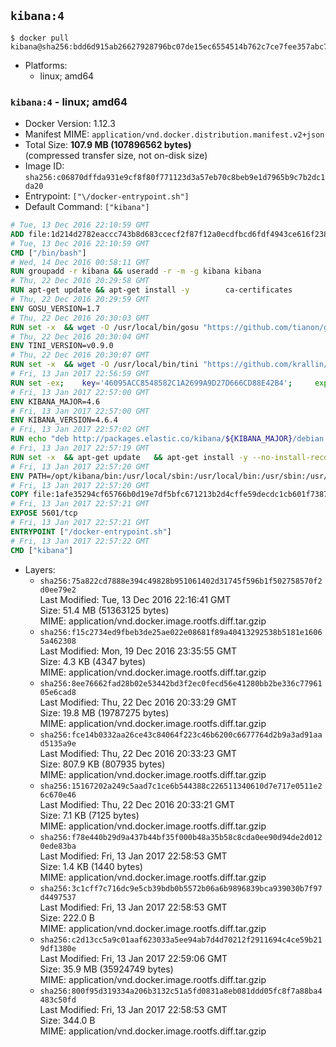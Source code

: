 ## `kibana:4`

```console
$ docker pull kibana@sha256:bdd6d915ab26627928796bc07de15ec6554514b762c7ce7fee357abc7171d6c3
```

-	Platforms:
	-	linux; amd64

### `kibana:4` - linux; amd64

-	Docker Version: 1.12.3
-	Manifest MIME: `application/vnd.docker.distribution.manifest.v2+json`
-	Total Size: **107.9 MB (107896562 bytes)**  
	(compressed transfer size, not on-disk size)
-	Image ID: `sha256:c06870dffda931e9cf8f80f771123d3a57eb70c8beb9e1d7965b9c7b2dc1da20`
-	Entrypoint: `["\/docker-entrypoint.sh"]`
-	Default Command: `["kibana"]`

```dockerfile
# Tue, 13 Dec 2016 22:10:59 GMT
ADD file:1d214d2782eaccc743b8d683ccecf2f87f12a0ecdfbcd6fdf4943ce616f23870 in / 
# Tue, 13 Dec 2016 22:10:59 GMT
CMD ["/bin/bash"]
# Wed, 14 Dec 2016 00:58:11 GMT
RUN groupadd -r kibana && useradd -r -m -g kibana kibana
# Thu, 22 Dec 2016 20:29:58 GMT
RUN apt-get update && apt-get install -y 		ca-certificates 		wget 		libfontconfig 		libfreetype6 	--no-install-recommends && rm -rf /var/lib/apt/lists/*
# Thu, 22 Dec 2016 20:29:59 GMT
ENV GOSU_VERSION=1.7
# Thu, 22 Dec 2016 20:30:03 GMT
RUN set -x 	&& wget -O /usr/local/bin/gosu "https://github.com/tianon/gosu/releases/download/$GOSU_VERSION/gosu-$(dpkg --print-architecture)" 	&& wget -O /usr/local/bin/gosu.asc "https://github.com/tianon/gosu/releases/download/$GOSU_VERSION/gosu-$(dpkg --print-architecture).asc" 	&& export GNUPGHOME="$(mktemp -d)" 	&& gpg --keyserver ha.pool.sks-keyservers.net --recv-keys B42F6819007F00F88E364FD4036A9C25BF357DD4 	&& gpg --batch --verify /usr/local/bin/gosu.asc /usr/local/bin/gosu 	&& rm -r "$GNUPGHOME" /usr/local/bin/gosu.asc 	&& chmod +x /usr/local/bin/gosu 	&& gosu nobody true
# Thu, 22 Dec 2016 20:30:04 GMT
ENV TINI_VERSION=v0.9.0
# Thu, 22 Dec 2016 20:30:07 GMT
RUN set -x 	&& wget -O /usr/local/bin/tini "https://github.com/krallin/tini/releases/download/$TINI_VERSION/tini" 	&& wget -O /usr/local/bin/tini.asc "https://github.com/krallin/tini/releases/download/$TINI_VERSION/tini.asc" 	&& export GNUPGHOME="$(mktemp -d)" 	&& gpg --keyserver ha.pool.sks-keyservers.net --recv-keys 6380DC428747F6C393FEACA59A84159D7001A4E5 	&& gpg --batch --verify /usr/local/bin/tini.asc /usr/local/bin/tini 	&& rm -r "$GNUPGHOME" /usr/local/bin/tini.asc 	&& chmod +x /usr/local/bin/tini 	&& tini -h
# Fri, 13 Jan 2017 22:56:59 GMT
RUN set -ex; 	key='46095ACC8548582C1A2699A9D27D666CD88E42B4'; 	export GNUPGHOME="$(mktemp -d)"; 	gpg --keyserver ha.pool.sks-keyservers.net --recv-keys "$key"; 	gpg --export "$key" > /etc/apt/trusted.gpg.d/elastic.gpg; 	rm -r "$GNUPGHOME"; 	apt-key list
# Fri, 13 Jan 2017 22:57:00 GMT
ENV KIBANA_MAJOR=4.6
# Fri, 13 Jan 2017 22:57:00 GMT
ENV KIBANA_VERSION=4.6.4
# Fri, 13 Jan 2017 22:57:02 GMT
RUN echo "deb http://packages.elastic.co/kibana/${KIBANA_MAJOR}/debian stable main" > /etc/apt/sources.list.d/kibana.list
# Fri, 13 Jan 2017 22:57:19 GMT
RUN set -x 	&& apt-get update 	&& apt-get install -y --no-install-recommends kibana=$KIBANA_VERSION 	&& chown -R kibana:kibana /opt/kibana 	&& rm -rf /var/lib/apt/lists/* 		&& sed -ri "s!^(\#\s*)?(elasticsearch\.url:).*!\2 'http://elasticsearch:9200'!" /opt/kibana/config/kibana.yml 	&& grep -q 'elasticsearch:9200' /opt/kibana/config/kibana.yml
# Fri, 13 Jan 2017 22:57:20 GMT
ENV PATH=/opt/kibana/bin:/usr/local/sbin:/usr/local/bin:/usr/sbin:/usr/bin:/sbin:/bin
# Fri, 13 Jan 2017 22:57:20 GMT
COPY file:1afe35294cf65766b0d19e7df5bfc671213b2d4cffe59decdc1cb601f7387d43 in / 
# Fri, 13 Jan 2017 22:57:21 GMT
EXPOSE 5601/tcp
# Fri, 13 Jan 2017 22:57:21 GMT
ENTRYPOINT ["/docker-entrypoint.sh"]
# Fri, 13 Jan 2017 22:57:22 GMT
CMD ["kibana"]
```

-	Layers:
	-	`sha256:75a822cd7888e394c49828b951061402d31745f596b1f502758570f2d0ee79e2`  
		Last Modified: Tue, 13 Dec 2016 22:16:41 GMT  
		Size: 51.4 MB (51363125 bytes)  
		MIME: application/vnd.docker.image.rootfs.diff.tar.gzip
	-	`sha256:f15c2734ed9fbeb3de25ae022e08681f89a40413292538b5181e16065a462308`  
		Last Modified: Mon, 19 Dec 2016 23:35:55 GMT  
		Size: 4.3 KB (4347 bytes)  
		MIME: application/vnd.docker.image.rootfs.diff.tar.gzip
	-	`sha256:8ee76662fad28b02e53442bd3f2ec0fecd56e41280bb2be336c7796105e6cad8`  
		Last Modified: Thu, 22 Dec 2016 20:33:29 GMT  
		Size: 19.8 MB (19787275 bytes)  
		MIME: application/vnd.docker.image.rootfs.diff.tar.gzip
	-	`sha256:fce14b0332aa26ce43c84064f223c46b6200c6677764d2b9a3ad91aad5135a9e`  
		Last Modified: Thu, 22 Dec 2016 20:33:23 GMT  
		Size: 807.9 KB (807935 bytes)  
		MIME: application/vnd.docker.image.rootfs.diff.tar.gzip
	-	`sha256:15167202a249c5aad7c1ce6b544388c226511340610d7e717e0511e26c670e46`  
		Last Modified: Thu, 22 Dec 2016 20:33:21 GMT  
		Size: 7.1 KB (7125 bytes)  
		MIME: application/vnd.docker.image.rootfs.diff.tar.gzip
	-	`sha256:f78e440b29d9a437b44bf35f000b48a35b58c8cda0ee90d94de2d0120ede83ba`  
		Last Modified: Fri, 13 Jan 2017 22:58:53 GMT  
		Size: 1.4 KB (1440 bytes)  
		MIME: application/vnd.docker.image.rootfs.diff.tar.gzip
	-	`sha256:3c1cff7c716dc9e5cb39bdb0b5572b06a6b9896839bca939030b7f97d4497537`  
		Last Modified: Fri, 13 Jan 2017 22:58:53 GMT  
		Size: 222.0 B  
		MIME: application/vnd.docker.image.rootfs.diff.tar.gzip
	-	`sha256:c2d13cc5a9c01aaf623033a5ee94ab7d4d70212f2911694c4ce59b219df1380e`  
		Last Modified: Fri, 13 Jan 2017 22:59:06 GMT  
		Size: 35.9 MB (35924749 bytes)  
		MIME: application/vnd.docker.image.rootfs.diff.tar.gzip
	-	`sha256:800f95d319334a206b3132c51a5fd0831a8eb081ddd05fc8f7a88ba4483c50fd`  
		Last Modified: Fri, 13 Jan 2017 22:58:53 GMT  
		Size: 344.0 B  
		MIME: application/vnd.docker.image.rootfs.diff.tar.gzip
